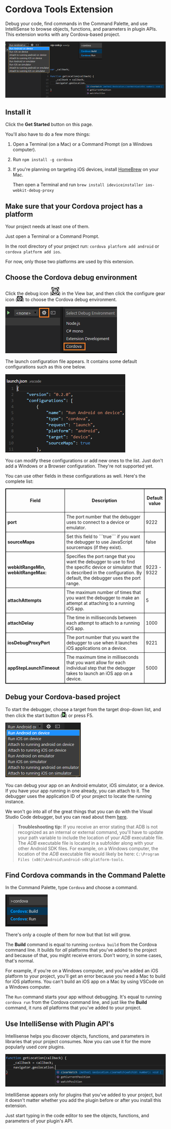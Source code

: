 # Cordova Tools Extension

Debug your code, find commands in the Command Palette, and use IntelliSense to browse objects, functions, and parameters in plugin APIs. This extension works with any Cordova-based project.

![Choose Cordova debugger](images/overview.png)

## Install it

Click the **Get Started** button on this page.

You'll also have to do a few more things:

1. Open a Terminal (on a Mac) or a Command Prompt (on a Windows computer).
2. Run `npm install -g cordova`
3. If you're planning on targeting iOS devices, install [HomeBrew](http://brew.sh/) on your Mac.

    Then open a Terminal and run `brew install ideviceinstaller ios-webkit-debug-proxy`

## Make sure that your Cordova project has a platform

Your project needs at least one of them.

Just open a Terminal or a Command Prompt.

In the root directory of your project run: `cordova platform add android` or `cordova platform add ios`.

For now, only those two platforms are used by this extension.

## Choose the Cordova debug environment

Click the debug icon (![Choose Cordova debugger](images/debug-view-icon.png)) in the View bar, and then click the configure gear icon (![Configure-gear](images/configure-gear-icon.png)) to choose the Cordova debug environment.

![Choose Cordova debugger](images/choose-debugger.png)

The launch configuration file appears. It contains some default configurations such as this one below.

![Cordova launch configuration file](images/launch-config.png)

You can modify these configurations or add new ones to the list. Just don't add a Windows or a Browser configuration. They're not supported yet.

You can use other fields in these configurations as well. Here's the complete list:

<style>
    table, th, td {
        border: 1px solid black;
        border-collapse: collapse;
    }
    th, td {
        padding: 5px;
    }
</style>
<table>
<tbody><tr>
  <th>
    <p><strong>Field</strong></p>
  </th>
  <th>
    <p><strong>Description</strong></p>
  </th>
  <th>
    <p><strong>Default value</strong></p>
  </th>
</tr>
 <tr>
   <td><strong>port</strong></td><td>The port number that the debugger uses to connect to a device or emulator. </td><td>9222</td>
 </tr>
 <tr>
   <td><strong>sourceMaps</strong></td><td>Set this field to ```true``` if you want the debugger to use JavaScript sourcemaps (if they exist).  </td><td>false</td>
 </tr>
 <tr>
   <td><strong>webkitRangeMin, webkitRangeMax:</strong></td><td>Specifies the port range that you want the debugger to use to find the specific device or simulator that is described in the configuration. By default, the debugger uses the port range.</td><td>9223 - 9322</td>
 </tr>
 <tr>
   <td><strong>attachAttempts</strong></td><td>The maximum number of times that you want the debugger to make an attempt at attaching to a running iOS app.</td><td>5</td>
 </tr>
 <tr>
   <td><strong>attachDelay</strong></td><td>The time in milliseconds between each attempt to attach to a running iOS app. </td><td>1000</td>
 </tr>
 <tr>
   <td><strong>iosDebugProxyPort</strong></td><td>The port number that you want the debugger to use when it launches iOS applications on a device.</td><td>9221</td>
 </tr>
 <tr>
   <td><strong>appStepLaunchTimeout</strong></td><td>The maximum time in milliseconds that you want allow for each individual step that the debugger takes to launch an iOS app on a device.</td><td>5000</td>
 </tr>
</table>


## Debug your Cordova-based project

To start the debugger, choose a target from the target drop-down list, and then click the start button (![Configure-gear](images/debug-icon.png)) or press F5.

![Cordova launch targets](images/debug-targets.png)

You can debug your app on an Android emulator, iOS simulator, or a device. If you have your app running in one already, you can attach to it. The debugger uses the application ID of your project to locate the running instance.

We won't go into all of the great things that you can do with the Visual Studio Code debugger, but you can read about them [here](https://code.visualstudio.com/docs/editor/debugging).

> **Troubleshooting tip:**
If you receive an error stating that ADB is not recognized as an internal or external command, you'll have to update your path variable to include the location of your *ADB* executable file. The *ADB* executable file is located in a subfolder along with your other Android SDK files. For example, on a Windows computer, the location of the *ADB* executable file would likely be here: ```C:\Program Files (x86)\Android\android-sdk\platform-tools```.

## Find Cordova commands in the Command Palette

In the Command Palette, type ```Cordova``` and choose a command.

![Cordova commands](images/command-palette.png)

There's only a couple of them for now but that list will grow.

The **Build** command is equal to running ```cordova build``` from the Cordova command line. It builds for *all* platforms that you've added to the project and because of that, you might receive errors. Don't worry, in some cases, that's normal.

For example, if you're on a Windows computer, and you've added an iOS platform to your project, you'll get an error because you need a Mac to build for iOS platforms. You can't build an iOS app on a Mac by using VSCode on a Windows computer.

The ```Run``` command starts your app without debugging. It's equal to running ```cordova run``` from the Cordova command line, and just like the **Build** command, it runs *all* platforms that you've added to your project.

## Use IntelliSense with Plugin API's

Intellisense helps you discover objects, functions, and parameters in libraries that your project consumes. Now you can use it for the more popularly used *core* plugins.

![IntelliSense](images/intellisense.png)

IntelliSense appears only for plugins that you've added to your project, but it doesn't matter whether you add the plugin before or after you install this extension.

Just start typing in the code editor to see the objects, functions, and parameters of your plugin's API.
